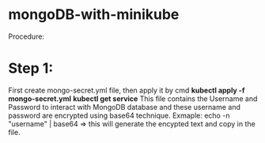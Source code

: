 # mongoDB-with-minikube

Procedure: 
# Step 1:
First create mongo-secret.yml file, then apply it by cmd 
**kubectl apply -f mongo-secret.yml**
**kubectl get service**
This file contains the Username and Password to interact with MongoDB database and these username and password are encrypted using base64 technique.
Exmaple: echo -n "username" | base64  => this will generate the encypted text and copy in the file.
